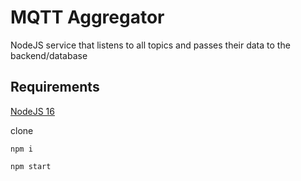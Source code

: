 # MQTT Aggregator

NodeJS service that listens to all topics and passes their data to the backend/database

## Requirements

[NodeJS 16](https://nodejs.org/download/release/v16.19.1/node-v16.19.1-x64.msi)

clone

```text
npm i
```

```text
npm start
```
